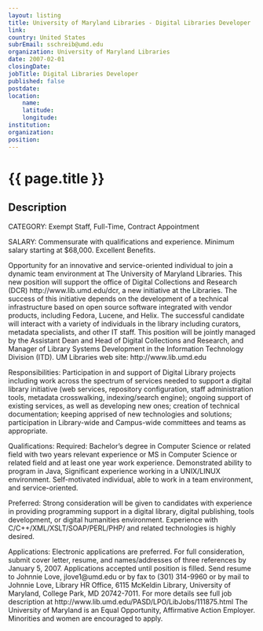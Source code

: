 ```yaml
---
layout: listing
title: University of Maryland Libraries - Digital Libraries Developer
link:
country: United States
subrEmail: sschreib@umd.edu
organization: University of Maryland Libraries 
date: 2007-02-01
closingDate: 
jobTitle: Digital Libraries Developer
published: false
postdate:
location:
	name: 
	latitude: 
	longitude: 
institution: 
organization: 
position: 
--- 
```



# {{ page.title }}

## Description








<p>CATEGORY:		Exempt Staff, Full-Time, Contract
Appointment</p>
<p>SALARY:			Commensurate with qualifications and experience. Minimum
			salary starting at $68,000.  Excellent Benefits.</p>

<p>Opportunity for an innovative and service-oriented individual to join a dynamic team environment at The University of Maryland Libraries.  This new position will support the office of Digital Collections and Research (DCR) http://www.lib.umd.edu/dcr, a new initiative at the Libraries.  The success of this initiative depends on the development of a technical infrastructure based on open source software integrated with vendor products, including Fedora, Lucene, and Helix. The successful candidate will interact with a variety of individuals in the library including curators, metadata specialists, and other IT staff. This position will be jointly managed by the Assistant Dean and Head of Digital Collections and Research, and Manager of Library Systems Development in the Information Technology Division (ITD). UM Libraries web site: http://www.lib.umd.edu</p>

<p>Responsibilities: Participation in and support of Digital Library projects including work across the spectrum of services needed to support a digital library initiative (web services, repository configuration, staff administration tools, metadata crosswalking, indexing/search engine); ongoing support of existing services, as well as developing new ones; creation of technical documentation; keeping apprised of new technologies and solutions; participation in Library-wide and Campus-wide committees and teams as appropriate.</p>

<p>Qualifications: Required: </lb>
Bachelor’s degree in Computer Science or related field with two years relevant experience 
or MS in Computer Science or related field and at least one year work experience. Demonstrated ability to program in Java, Significant experience working in a UNIX/LINUX environment. 
Self-motivated individual, able to work in a team environment, and service-oriented.</p>

<p>Preferred: Strong consideration will be given to candidates with experience in providing programming support in a digital library, digital publishing, tools development, or digital humanities environment.  Experience with C/C++/XML/XSLT/SOAP/PERL/PHP/ and related technologies is highly desired. </p> 

<p>Applications: Electronic applications are preferred.  For full consideration, submit cover letter, resume, and names/addresses of three references by January 5, 2007. Applications accepted until position is filled. Send resume to Johnnie Love, jlove1@umd.edu or by fax to (301) 314-9960 or by mail to Johnnie Love, Library HR Office, 6115 McKeldin Library, University of Maryland, College Park, MD 20742-7011. For more details see full job description at http://www.lib.umd.edu/PASD/LPO/LibJobs/111875.html 
The University of Maryland is an Equal Opportunity, Affirmative Action Employer.  Minorities and women are encouraged to apply.
</p>
